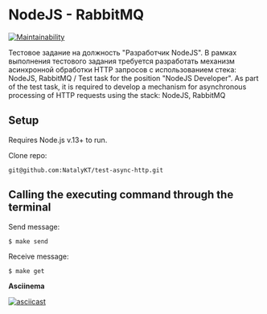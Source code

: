 # NodeJS - RabbitMQ

[![Maintainability](https://api.codeclimate.com/v1/badges/f371a9cf913037bbd8aa/maintainability)](https://codeclimate.com/github/NatalyKT/test-async-http/maintainability)

Тестовое задание на должность "Разработчик NodeJS". В рамках выполнения тестового задания требуется разработать механизм асинхронной обработки HTTP запросов с использованием стека: NodeJS, RabbitMQ
/
Test task for the position "NodeJS Developer". As part of the test task, it is required to develop a mechanism for asynchronous processing of HTTP requests using the stack: NodeJS, RabbitMQ

## Setup

Requires Node.js v.13+ to run.

Clone repo:

```git@github.com:NatalyKT/test-async-http.git```

## Calling the executing command through the terminal

Send message:

```$ make send```

Receive message:

```$ make get```

**Asciinema**

[![asciicast](https://asciinema.org/a/vWNV64KHBkWlZVNfqgzXXYXFS.svg)](https://asciinema.org/a/vWNV64KHBkWlZVNfqgzXXYXFS)